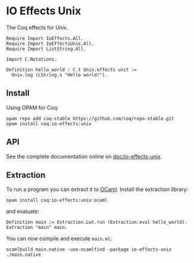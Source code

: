 # IO Effects Unix
The Coq effects for Unix.

    Require Import IoEffects.All.
    Require Import IoEffectsUnix.All.
    Require Import ListString.All.

    Import C.Notations.

    Definition hello_world : C.t Unix.effects unit :=
      Unix.log (LString.s "Hello world!").

## Install
Using OPAM for Coq:

    opam repo add coq-stable https://github.com/coq/repo-stable.git
    opam install coq:io-effects:unix

## API
See the complete documentation online on [doc/io-effects-unix](http://clarus.github.io/doc/io-effects-unix/IoEffectsUnix.Unix.html).

## Extraction
To run a program you can extract it to [OCaml](https://ocaml.org/). Install the extraction library:

    opam install coq:io-effects:unix:ocaml

and evaluate:

    Definition main := Extraction.Lwt.run (Extraction.eval hello_world).
    Extraction "main" main.

You can now compile and execute `main.ml`:

    ocamlbuild main.native -use-ocamlfind -package io-effects-unix
    ./main.native
